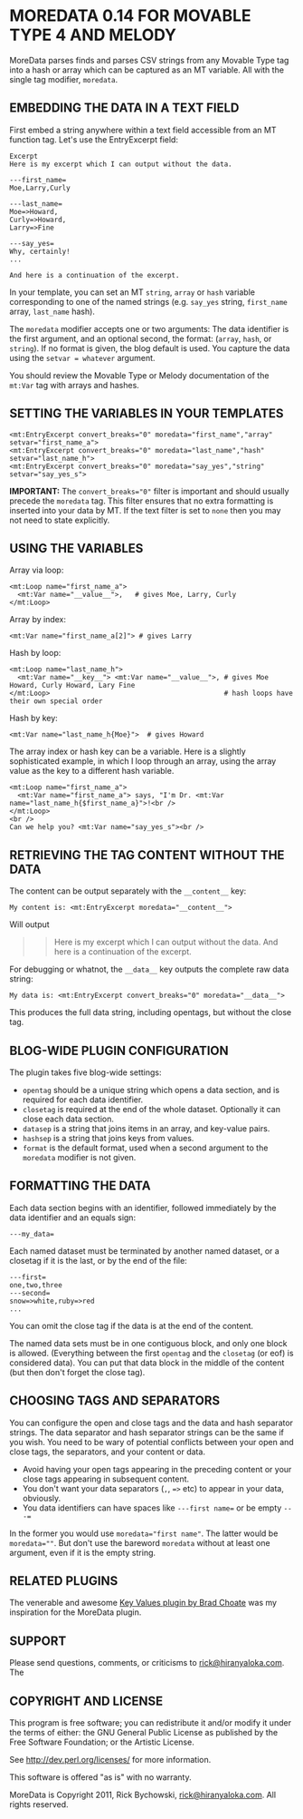 # MOREDATA 0.14 FOR MOVABLE TYPE 4 AND MELODY #

MoreData parses finds and parses CSV strings from any Movable Type tag into a hash or array which can be captured as an MT variable. All with the single tag modifier, `moredata`.
   
## EMBEDDING THE DATA IN A TEXT FIELD ##

First embed a string anywhere within a text field accessible from an MT function tag. Let's use the EntryExcerpt field:

    Excerpt
    Here is my excerpt which I can output without the data.
    
    ---first_name=
    Moe,Larry,Curly
    
    ---last_name=
    Moe=>Howard,
    Curly=>Howard,
    Larry=>Fine
    
    ---say_yes=
    Why, certainly!
    ...
    
    And here is a continuation of the excerpt.
    
In your template, you can set an MT `string`, `array` or `hash` variable corresponding to one of the named strings (e.g. `say_yes` string, `first_name` array, `last_name` hash).

The `moredata` modifier accepts one or two arguments: The data identifier is the first argument, and an optional second, the format: (`array`, `hash`, or `string`). 
If no format is given, the blog default is used. You capture the data using the `setvar = whatever` argument.

You should review the Movable Type or Melody documentation of the `mt:Var` tag with arrays and hashes.

## SETTING THE VARIABLES IN YOUR TEMPLATES ##

    <mt:EntryExcerpt convert_breaks="0" moredata="first_name","array" setvar="first_name_a">
    <mt:EntryExcerpt convert_breaks="0" moredata="last_name","hash" setvar="last_name_h">
    <mt:EntryExcerpt convert_breaks="0" moredata="say_yes","string" setvar="say_yes_s">

__IMPORTANT:__ The `convert_breaks="0"` filter is important and should usually precede the `moredata` tag. This filter ensures that no extra formatting is inserted into your data by MT. If the text filter is set to `none` then you may not need to state explicitly.

## USING THE VARIABLES ##
Array via loop:

    <mt:Loop name="first_name_a">
      <mt:Var name="__value__">,   # gives Moe, Larry, Curly
    </mt:Loop>

Array by index:

    <mt:Var name="first_name_a[2]"> # gives Larry

Hash by loop:

    <mt:Loop name="last_name_h">
      <mt:Var name="__key__"> <mt:Var name="__value__">, # gives Moe Howard, Curly Howard, Lary Fine
    </mt:Loop>                                           # hash loops have their own special order

Hash by key:

    <mt:Var name="last_name_h{Moe}">  # gives Howard

The array index or hash key can be a variable. Here is a slightly sophisticated example, in which I loop through an array, using the array value as the key to a different hash variable.

    <mt:Loop name="first_name_a">
      <mt:Var name="first_name_a"> says, "I'm Dr. <mt:Var name="last_name_h{$first_name_a}">!<br />
    </mt:Loop>
    <br />
    Can we help you? <mt:Var name="say_yes_s"><br />


## RETRIEVING THE TAG CONTENT WITHOUT THE DATA ##
The content can be output separately with the `__content__` key:

    My content is: <mt:EntryExcerpt moredata="__content__">
    
Will output 

>> Here is my excerpt which I can output without the data. And here is a continuation of the excerpt.

For debugging or whatnot, the `__data__` key outputs the complete raw data string:

    My data is: <mt:EntryExcerpt convert_breaks="0" moredata="__data__">

This produces the full data string, including opentags, but without the close tag.

## BLOG-WIDE PLUGIN CONFIGURATION ##

The plugin takes five blog-wide settings:

- `opentag` should be a unique string which opens a data section, and is required for each data identifier.
- `closetag` is required at the end of the whole dataset. Optionally it can close each data section.
- `datasep` is a string that joins items in an array, and key-value pairs.
- `hashsep` is a string that joins keys from values.
- `format` is the default format, used when a second argument to the `moredata` modifier is not given.

## FORMATTING THE DATA ##

Each data section begins with an identifier, followed immediately by the data identifier and an equals sign:

    ---my_data=
    

Each named dataset must be terminated by another named dataset, or a closetag if it is the last, or by the end of the file:

    ---first=
    one,two,three
    ---second=
    snow=>white,ruby=>red
    ...
    
You can omit the close tag if the data is at the end of the content.
  
The named data sets must be in one contiguous block, and only one block is allowed.
(Everything between the first `opentag` and the `closetag` (or eof) is considered data).
You can put that data block in the middle of the content (but then don't forget the close tag).

## CHOOSING TAGS AND SEPARATORS ##
You can configure the open and close tags and the data and hash separator strings. The data separator and hash separator strings can be the same if you wish.
You need to be wary of potential conflicts between your open and close tags, the separators, and your content or data.

- Avoid having your open tags appearing in the preceding content or your close tags appearing in subsequent content.
- You don't want your data separators (`,`, `=>` etc) to appear in your data, obviously.
- You data identifiers can have spaces like `---first name=` or be empty `---=`

In the former you would use `moredata="first name"`. The latter would be `moredata=""`. But don't use the bareword `moredata` without at least one argument, even if it is the empty string.

##  RELATED PLUGINS ##
The venerable and awesome [Key Values plugin by Brad Choate](http://bradchoate.com/weblog/2002/07/27/keyvalues) was my inspiration for the MoreData plugin.

## SUPPORT ##
Please send questions, comments, or criticisms to rick@hiranyaloka.com. The 

## COPYRIGHT AND LICENSE ##

This program is free software; you can redistribute it and/or modify it
under the terms of either: the GNU General Public License as published
by the Free Software Foundation; or the Artistic License.

See http://dev.perl.org/licenses/ for more information.

This software is offered "as is" with no warranty. 

MoreData is Copyright 2011, Rick Bychowski, rick@hiranyaloka.com.
All rights reserved.
